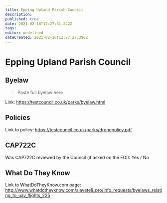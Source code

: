 ```yaml
---
title: Epping Upland Parish Council
description: 
published: true
date: 2021-02-16T12:27:31.242Z
tags: 
editor: undefined
dateCreated: 2021-02-16T12:27:27.396Z
---
```


# Epping Upland Parish Council


## Byelaw
> Paste full byelaw here

Link:
https://testcouncil.co.uk/parks/byelaw.html

## Policies
Link to policy:
https://testcouncil.co.uk/parks/dronepolicy.pdf

## CAP722C

Was CAP722C reviewed by the Council (if asked on the FOI): Yes / No

## What Do They Know

Link to WhatDoTheyKnow.com page:
http://www.whatdotheyknow.com/alaveteli_pro/info_requests/byelaws_relating_to_uav_flights_225

